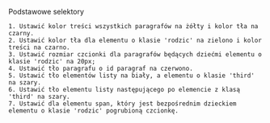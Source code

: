 Podstawowe selektory 

	1. Ustawić kolor treści wszystkich paragrafów na żółty i kolor tła na czarny.
	2. Ustawić kolor tła dla elementu o klasie 'rodzic' na zielono i kolor treści na czarno.
	3. Ustawić rozmiar czcionki dla paragrafów będących dziećmi elementu o klasie 'rodzic' na 20px;
	4. Ustawić tło paragrafu o id paragraf na czerwono.
	5. Ustawić tło elementów listy na biały, a elementu o klasie 'third' na szary.
	6. Ustawić tło elementu listy następującego po elemencie z klasą 'third' na szary.
	7. Ustawić dla elementu span, który jest bezpośrednim dzieckiem elementu o klasie 'rodzic' pogrubioną czcionkę.